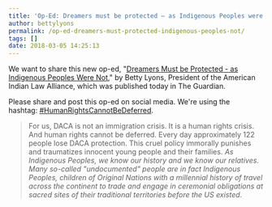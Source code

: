```yaml
---
title: 'Op-Ed: Dreamers must be protected – as Indigenous Peoples were not'
author: bettylyons
permalink: /op-ed-dreamers-must-protected-indigenous-peoples-not/
tags: []
date: 2018-03-05 14:25:13
---
```

We want to share this new op-ed, "[Dreamers Must be Protected - as Indigenous Peoples Were Not](https://www.theguardian.com/commentisfree/2018/mar/03/dreamers-daca-indigenous-peoples-americas)," by Betty Lyons, President of the American Indian Law Alliance, which was published today in The Guardian.

Please share and post this op-ed on social media. We're using the hashtag: [#HumanRightsCannotBeD<wbr>eferred](https://twitter.com/#HumanRightsCannotBeDeferred).


> For us, DACA is not an immigration crisis. It is a human rights crisis. And human rights cannot be deferred. Every day approximately 122 people lose DACA protection. This cruel policy immorally punishes and traumatizes innocent young people and their families. _As Indigenous Peoples, we know our history and we know our relatives. Many so-called "undocumented" people are in fact Indigenous Peoples, children of Original Nations with a millennial history of travel across the continent to trade and engage in ceremonial obligations at sacred sites of their traditional territories before the US existed._
